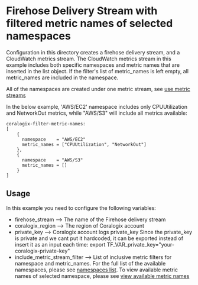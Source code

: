 # Firehose Delivery Stream with filtered metric names of selected namespaces
Configuration in this directory creates a firehose delivery stream, and a CloudWatch metrics stream.
The CloudWatch metrics stream in this example includes both specific namespaces and metric names that are inserted in the list object. If the filter's list of metric_names is left empty, all metric_names are included in the namespace.

All of the namespaces are created under one metric stream, see [use metric streams](https://docs.aws.amazon.com/AmazonCloudWatch/latest/monitoring/CloudWatch-Metric-Streams.html)


In the below example, 'AWS/EC2' namespace includes only CPUUtilization and NetworkOut metrics, while "AWS/S3" will include all metrics available:
```
coralogix-filter-metric-names:
[
    {
      namespace    = "AWS/EC2"
      metric_names = ["CPUUtilization", "NetworkOut"]
    }, 
    {
      namespace    = "AWS/S3"
      metric_names = []
    }
]
```

## Usage

In this example you need to configure the following variables:
* firehose_stream --> The name of the Firehose delivery stream
* coralogix_region --> The region of Coralogix account
* private_key --> Coralogix account logs private_key
Since the private_key is private and we cant put it hardcoded, it can be exported instead of insert it as an input each time:
export TF_VAR_private_key="your-coralogix-private-key"
* include_metric_stream_filter --> List of inclusive metric filters for namespace and metric_names. For the full list of the available namespaces, please see [namespaces list](https://docs.aws.amazon.com/AmazonCloudWatch/latest/monitoring/aws-services-cloudwatch-metrics.html). To view available metric names of selected namespace, please see [view available metric names](https://docs.aws.amazon.com/AmazonCloudWatch/latest/monitoring/viewing_metrics_with_cloudwatch.html)
